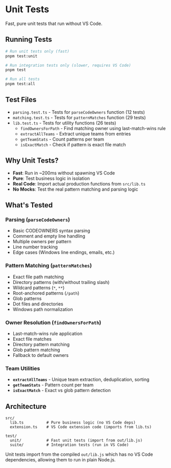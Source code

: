 # Unit Tests

Fast, pure unit tests that run without VS Code.

## Running Tests

```bash
# Run unit tests only (fast)
pnpm test:unit

# Run integration tests only (slower, requires VS Code)
pnpm test

# Run all tests
pnpm test:all
```

## Test Files

- `parsing.test.ts` - Tests for `parseCodeOwners` function (12 tests)
- `matching.test.ts` - Tests for `patternMatches` function (29 tests)
- `lib.test.ts` - Tests for utility functions (26 tests)
  - `findOwnersForPath` - Find matching owner using last-match-wins rule
  - `extractAllTeams` - Extract unique teams from entries
  - `getTeamStats` - Count patterns per team
  - `isExactMatch` - Check if pattern is exact file match

## Why Unit Tests?

- **Fast**: Run in ~200ms without spawning VS Code
- **Pure**: Test business logic in isolation
- **Real Code**: Import actual production functions from `src/lib.ts`
- **No Mocks**: Test the real pattern matching and parsing logic

## What's Tested

### Parsing (`parseCodeOwners`)
- Basic CODEOWNERS syntax parsing
- Comment and empty line handling
- Multiple owners per pattern
- Line number tracking
- Edge cases (Windows line endings, emails, etc.)

### Pattern Matching (`patternMatches`)
- Exact file path matching
- Directory patterns (with/without trailing slash)
- Wildcard patterns (`*`, `**`)
- Root-anchored patterns (`/path`)
- Glob patterns
- Dot files and directories
- Windows path normalization

### Owner Resolution (`findOwnersForPath`)
- Last-match-wins rule application
- Exact file matches
- Directory pattern matching
- Glob pattern matching
- Fallback to default owners

### Team Utilities
- **`extractAllTeams`** - Unique team extraction, deduplication, sorting
- **`getTeamStats`** - Pattern count per team
- **`isExactMatch`** - Exact vs glob pattern detection

## Architecture

```
src/
  lib.ts          # Pure business logic (no VS Code deps)
  extension.ts    # VS Code extension code (imports from lib.ts)

test/
  unit/           # Fast unit tests (import from out/lib.js)
  suite/          # Integration tests (run in VS Code)
```

Unit tests import from the compiled `out/lib.js` which has no VS Code dependencies, allowing them to run in plain Node.js.

